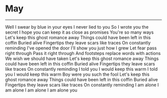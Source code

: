 # May

---

Well I swear by blue in your eyes I never lied to you So I wrote you the secret I hope you can keep it as close as promises You're so many ways Let's keep this ghost romance away Things could have been left in this coffin Buried alive Fingertips they leave scars like traces On constantly reminding I've opened the door I'll show you just how I grew Let fear pass right through Pass it right through And footsteps replace words with actions We wish we should have taken Let's keep this ghost romance away Things could have been left in this coffin Buried alive Fingertips they leave scars like traces On constantly reminding I told you I would keep this warm I told you I would keep this warm Boy were you such the fool Let's keep this ghost romance away Things could have been left in this coffin Buried alive Fingertips they leave scars like traces On constantly reminding I am alone I am alone I am alone I am alone you
